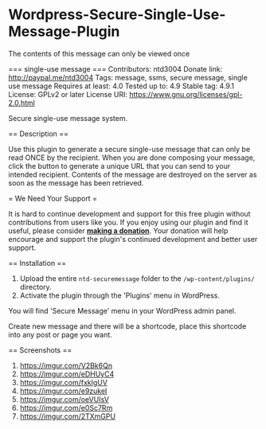 # Wordpress-Secure-Single-Use-Message-Plugin
The contents of this message can only be viewed once

=== single-use message ===
Contributors: ntd3004
Donate link: http://paypal.me/ntd3004
Tags: message, ssms, secure message, single use message
Requires at least: 4.0
Tested up to: 4.9
Stable tag: 4.9.1
License: GPLv2 or later
License URI: https://www.gnu.org/licenses/gpl-2.0.html

Secure single-use message system.

== Description ==

Use this plugin to generate a secure single-use message that can only be read ONCE by the recipient. When you are done composing your message, click the button to generate a unique URL that you can send to your intended recipient. Contents of the message are destroyed on the server as soon as the message has been retrieved.

= We Need Your Support =

It is hard to continue development and support for this free plugin without contributions from users like you. If you enjoy using our plugin and find it useful, please consider [__making a donation__](http://paypal.me/ntd3004). Your donation will help encourage and support the plugin's continued development and better user support.

== Installation ==

1. Upload the entire `ntd-securemessage` folder to the `/wp-content/plugins/` directory.
1. Activate the plugin through the 'Plugins' menu in WordPress.

You will find 'Secure Message' menu in your WordPress admin panel.

Create new message and there will be a shortcode, place this shortcode into any post or page you want.

== Screenshots ==

1. https://imgur.com/V2Bk6Qn
2. https://imgur.com/eDHUyC4
3. https://imgur.com/fxkIgUV
4. https://imgur.com/e9zukeI
5. https://imgur.com/oeVUIsV
6. https://imgur.com/e0Sc7Rm
7. https://imgur.com/2TXmGPU

